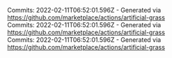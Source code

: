 Commits: 2022-02-11T06:52:01.596Z - Generated via https://github.com/marketplace/actions/artificial-grass
<br>
Commits: 2022-02-11T06:52:01.596Z - Generated via https://github.com/marketplace/actions/artificial-grass
<br>
Commits: 2022-02-11T06:52:01.596Z - Generated via https://github.com/marketplace/actions/artificial-grass
<br>
